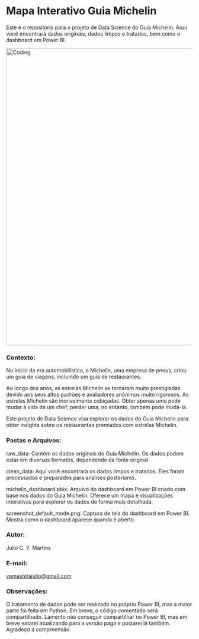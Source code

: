 # Mapa Interativo Guia Michelin 
Este é o repositório para o projeto de Data Science do Guia Michelin. Aqui você encontrará dados originais, dados limpos e tratados, bem como o dashboard em Power BI.

<img align="center" alt="Coding" width="800" src="https://i.ytimg.com/vi/ejuoFBNrvhg/maxresdefault.jpg">

### Contexto:
No início da era automobilística, a Michelin, uma empresa de pneus, criou um guia de viagens, incluindo um guia de restaurantes.

Ao longo dos anos, as estrelas Michelin se tornaram muito prestigiadas devido aos seus altos padrões e avaliadores anônimos muito rigorosos. As estrelas Michelin são incrivelmente cobiçadas. Obter apenas uma pode mudar a vida de um chef; perder uma, no entanto, também pode mudá-la.

Este projeto de Data Science visa explorar os dados do Guia Michelin para obter insights sobre os restaurantes premiados com estrelas Michelin.

### Pastas e Arquivos:
raw_data: Contém os dados originais do Guia Michelin. Os dados podem estar em diversos formatos, dependendo da fonte original.

clean_data: Aqui você encontrará os dados limpos e tratados. Eles foram processados e preparados para análises posteriores.

michelin_dashboard.pbix: Arquivo do dashboard em Power BI criado com base nos dados do Guia Michelin. Oferece um mapa e visualizações interativas para explorar os dados de forma mais detalhada.

screenshot_default_mode.png: Captura de tela do dashboard em Power BI. Mostra como o dashboard aparece quando é aberto.

### Autor:
Julio C. Y. Martins

### E-mail: 
yamashitajulio@gmail.com

### Observações:
O tratamento de dados pode ser realizado no próprio Power BI, mas a maior parte foi feita em Python. Em breve, o código comentado será compartilhado. Lamento não conseguir compartilhar no Power BI, mas em breve estarei atualizando para a versão paga e postarei lá também. Agradeço a compreensão.


